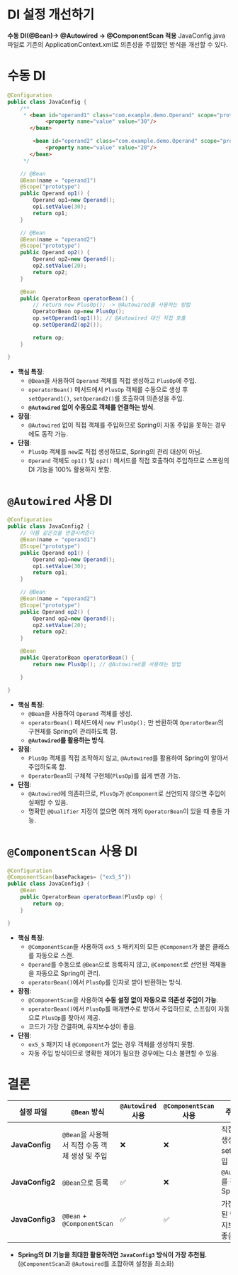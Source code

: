 # DI 설정 개선하기

**수동 DI(@Bean)-> @Autowired -> @ComponentScan 적용**
JavaConfig.java 파일로 기존의 ApplicationContext.xml로 의존성을 주입했던 방식을 개선할 수 있다.

# 수동 DI

```java
@Configuration
public class JavaConfig {
	/**
	 * <bean id="operand1" class="com.example.demo.Operand" scope="prototype">
       		<property name="value" value="30"/>
       </bean>

        <bean id="operand2" class="com.example.demo.Operand" scope="prototype">
       		<property name="value" value="20"/>
       </bean>
	 */

	// @Bean
	@Bean(name = "operand1")
	@Scope("prototype")
	public Operand op1() {
		Operand op1=new Operand();
		op1.setValue(30);
		return op1;
	}

	// @Bean
	@Bean(name = "operand2")
	@Scope("prototype")
	public Operand op2() {
		Operand op2=new Operand();
		op2.setValue(20);
		return op2;
	}

    @Bean
    public OperatorBean operatorBean() {
    	// return new PlusOp(); -> @Autowired를 사용하는 방법
		OperatorBean op=new PlusOp();
		op.setOperand1(op1()); // @Autowired 대신 직접 호출
		op.setOperand2(op2());

		return op;
	}

}
```

- **핵심 특징**:
  - `@Bean`을 사용하여 `Operand` 객체를 직접 생성하고 `PlusOp`에 주입.
  - `operatorBean()` 메서드에서 `PlusOp` 객체를 수동으로 생성 후 `setOperand1()`, `setOperand2()`를 호출하여 의존성을 주입.
  - **`@Autowired` 없이 수동으로 객체를 연결하는 방식**.
- **장점**:
  - `@Autowired` 없이 직접 객체를 주입하므로 Spring이 자동 주입을 못하는 경우에도 동작 가능.
- **단점**:
  - `PlusOp` 객체를 `new`로 직접 생성하므로, Spring의 관리 대상이 아님.
  - `Operand` 객체도 `op1()` 및 `op2()` 메서드를 직접 호출하여 주입하므로 스프링의 DI 기능을 100% 활용하지 못함.


# `@Autowired` 사용 DI

```java
@Configuration
public class JavaConfig2 {
	// 이름 같은것을 연결시켜준다
	@Bean(name = "operand1")
	@Scope("prototype")
	public Operand op1() {
		Operand op1=new Operand();
		op1.setValue(30);
		return op1;
	}

	// @Bean
	@Bean(name = "operand2")
	@Scope("prototype")
	public Operand op2() {
		Operand op2=new Operand();
		op2.setValue(20);
		return op2;
	}

    @Bean
    public OperatorBean operatorBean() {
    	return new PlusOp(); // @Autowired를 사용하는 방법

	}

}
```

- **핵심 특징**:
  - `@Bean`을 사용하여 `Operand` 객체를 생성.
  - `operatorBean()` 메서드에서 `new PlusOp();` 만 반환하여 `OperatorBean`의 구현체를 Spring이 관리하도록 함.
  - **`@Autowired`를 활용하는 방식**.
- **장점**:
  - `PlusOp` 객체를 직접 조작하지 않고, `@Autowired`를 활용하여 Spring이 알아서 주입하도록 함.
  - `OperatorBean`의 구체적 구현체(`PlusOp`)를 쉽게 변경 가능.
- **단점**:
  - `@Autowired`에 의존하므로, `PlusOp`가 `@Component`로 선언되지 않으면 주입이 실패할 수 있음.
  - 명확한 `@Qualifier` 지정이 없으면 여러 개의 `OperatorBean`이 있을 때 충돌 가능.


# `@ComponentScan` 사용 DI

```java
@Configuration
@ComponentScan(basePackages= {"ex5_5"})
public class JavaConfig3 {
    @Bean
    public OperatorBean operatorBean(PlusOp op) {
    	return op;
	}

}
```

- **핵심 특징**:
  - `@ComponentScan`을 사용하여 `ex5_5` 패키지의 모든 `@Component`가 붙은 클래스를 자동으로 스캔.
  - `Operand`를 수동으로 `@Bean`으로 등록하지 않고, `@Component`로 선언된 객체들을 자동으로 Spring이 관리.
  - `operatorBean()`에서 `PlusOp`를 인자로 받아 반환하는 방식.
- **장점**:
  - `@ComponentScan`을 사용하여 **수동 설정 없이 자동으로 의존성 주입이 가능**.
  - `operatorBean()`에서 `PlusOp`를 매개변수로 받아서 주입하므로, 스프링이 자동으로 `PlusOp`를 찾아서 제공.
  - 코드가 가장 간결하며, 유지보수성이 좋음.
- **단점**:
  - `ex5_5` 패키지 내 `@Component`가 없는 경우 객체를 생성하지 못함.
  - 자동 주입 방식이므로 명확한 제어가 필요한 경우에는 다소 불편할 수 있음.

# 결론

| 설정 파일       | `@Bean` 방식                                   | `@Autowired` 사용 | `@ComponentScan` 사용 | 주요 특징                             |
| --------------- | ---------------------------------------------- | ----------------- | --------------------- | ------------------------------------- |
| **JavaConfig**  | `@Bean`을 사용해서 직접 수동 객체 생성 및 주입 | ❌                | ❌                    | 직접 객체를 생성하고 setter로 주입    |
| **JavaConfig2** | `@Bean`으로 등록                               | ✅                | ❌                    | `@Autowired`를 활용한 Spring DI       |
| **JavaConfig3** | `@Bean` + `@ComponentScan`                     | ✅                | ✅                    | 가장 자동화된 방식, 유지보수성이 좋음 |

- **Spring의 DI 기능을 최대한 활용하려면 `JavaConfig3` 방식이 가장 추천됨.**
  (`@ComponentScan`과 `@Autowired`를 조합하여 설정을 최소화)
